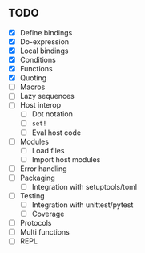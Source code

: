 ## TODO

- [x] Define bindings
- [x] Do-expression
- [x] Local bindings
- [x] Conditions
- [x] Functions
- [x] Quoting
- [ ] Macros
- [ ] Lazy sequences
- [ ] Host interop
   - [ ] Dot notation
   - [ ] `set!`
   - [ ] Eval host code
- [ ] Modules
  - [ ] Load files
  - [ ] Import host modules
- [ ] Error handling
- [ ] Packaging
  - [ ] Integration with setuptools/toml
- [ ] Testing
  - [ ] Integration with unittest/pytest
  - [ ] Coverage
- [ ] Protocols
- [ ] Multi functions
- [ ] REPL
